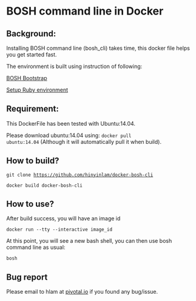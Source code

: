 BOSH command line in Docker
==============

Background:
-------------
Installing BOSH command line (bosh_cli) takes time, this docker file helps you get started fast.

The environment is built using instruction of following:

[BOSH Bootstrap](http://docs.cloudfoundry.org/deploying/vsphere/deploying_micro_bosh.html)

[Setup Ruby environment](http://docs.cloudfoundry.org/deploying/common/install_ruby_rbenv.html)

Requirement:
-------------
This DockerFile has been tested with Ubuntu:14.04.

Please download ubuntu:14.04 using: <code>docker pull ubuntu:14.04</code> (Although it will automatically pull it when build).

How to build?
-------------
<code>git clone https://github.com/hinyinlam/docker-bosh-cli</code>

<code>docker build docker-bosh-cli</code>

How to use?
-------------
After build success, you will have an image id

<code>docker run --tty --interactive image_id</code>

At this point, you will see a new bash shell, you can then use bosh command line as usual:

<code>bosh</code>

Bug report
-------------
Please email to hlam at [pivotal.io](pivotal.io) if you found any bug/issue.
